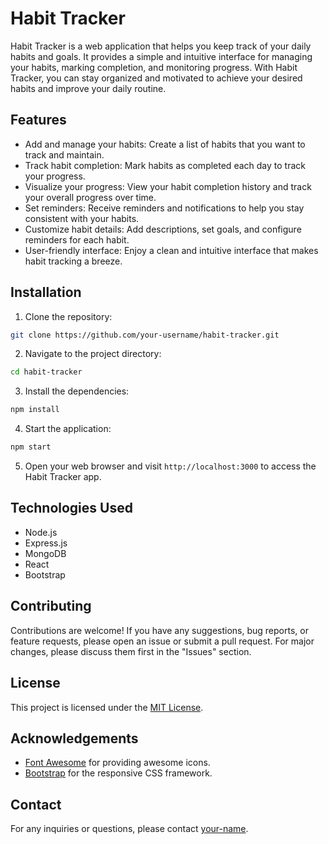 
# Habit Tracker

Habit Tracker is a web application that helps you keep track of your daily habits and goals. It provides a simple and intuitive interface for managing your habits, marking completion, and monitoring progress. With Habit Tracker, you can stay organized and motivated to achieve your desired habits and improve your daily routine.

## Features

- Add and manage your habits: Create a list of habits that you want to track and maintain.
- Track habit completion: Mark habits as completed each day to track your progress.
- Visualize your progress: View your habit completion history and track your overall progress over time.
- Set reminders: Receive reminders and notifications to help you stay consistent with your habits.
- Customize habit details: Add descriptions, set goals, and configure reminders for each habit.
- User-friendly interface: Enjoy a clean and intuitive interface that makes habit tracking a breeze.

## Installation

1. Clone the repository:

```bash
git clone https://github.com/your-username/habit-tracker.git
```

2. Navigate to the project directory:

```bash
cd habit-tracker
```

3. Install the dependencies:

```bash
npm install
```

4. Start the application:

```bash
npm start
```

5. Open your web browser and visit `http://localhost:3000` to access the Habit Tracker app.

## Technologies Used

- Node.js
- Express.js
- MongoDB
- React
- Bootstrap

## Contributing

Contributions are welcome! If you have any suggestions, bug reports, or feature requests, please open an issue or submit a pull request. For major changes, please discuss them first in the "Issues" section.

## License

This project is licensed under the [MIT License](https://opensource.org/licenses/MIT).

## Acknowledgements

- [Font Awesome](https://fontawesome.com/) for providing awesome icons.
- [Bootstrap](https://getbootstrap.com/) for the responsive CSS framework.

## Contact

For any inquiries or questions, please contact [your-name](mailto:kshanapravaj@gmail.com).

```

